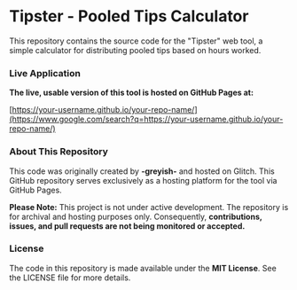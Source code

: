 # **Tipster \- Pooled Tips Calculator**

This repository contains the source code for the "Tipster" web tool, a simple calculator for distributing pooled tips based on hours worked.

### Live Application

**The live, usable version of this tool is hosted on GitHub Pages at:**

[https://your-username.github.io/your-repo-name/](https://www.google.com/search?q=https://your-username.github.io/your-repo-name/)

### **About This Repository**

This code was originally created by **\-greyish-** and hosted on Glitch. This GitHub repository serves exclusively as a hosting platform for the tool via GitHub Pages.

**Please Note:** This project is not under active development. The repository is for archival and hosting purposes only. Consequently, **contributions, issues, and pull requests are not being monitored or accepted.**

### **License**

The code in this repository is made available under the **MIT License**. See the LICENSE file for more details.